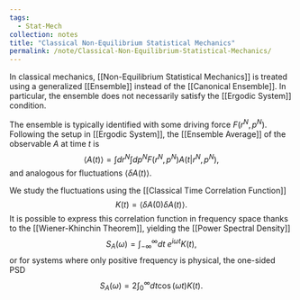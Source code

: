```yaml
---
tags:
  - Stat-Mech
collection: notes
title: "Classical Non-Equilibrium Statistical Mechanics"
permalink: /note/Classical-Non-Equilibrium-Statistical-Mechanics/
---
```

In classical mechanics, [[Non-Equilibrium Statistical Mechanics]] is treated using a generalized [[Ensemble]] instead of the [[Canonical Ensemble]]. In particular, the ensemble does not necessarily satisfy the [[Ergodic System]] condition. 

The ensemble is typically identified with some driving force $F(r^N,p^N)$. Following the setup in [[Ergodic System]], the [[Ensemble Average]] of the observable $A$ at time $t$ is 
$$
\langle A(t) \rangle = \int dr^N \int dp^N F(r^N,p^N) A(t|r^N,p^N),
$$
and analogous for fluctuations $\langle \delta A(t) \rangle$.

We study the fluctuations using the [[Classical Time Correlation Function]]
$$
K(t) = \langle \delta A(0) \delta A(t) \rangle.
$$
It is possible to express this correlation function in frequency space thanks to the [[Wiener-Khinchin Theorem]], yielding the [[Power Spectral Density]]
$$
S_A(\omega) = \int_{-\infty}^\infty dt\; e^{ i \omega t } K(t),
$$
or for systems where only positive frequency is physical, the one-sided PSD
$$
S_A(\omega) = 2 \int_0^\infty dt \cos(\omega t) K(t).
$$

